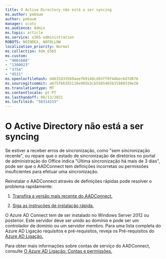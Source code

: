 ```yaml
---
title: O Active Directory não está a ser syncing
ms.author: pebaum
author: pebaum
manager: scotv
ms.audience: Admin
ms.topic: article
ms.service: o365-administration
ROBOTS: NOINDEX, NOFOLLOW
localization_priority: Normal
ms.collection: Adm_O365
ms.custom:
- "9001688"
- "1300023"
- "3754"
- "4531"
ms.openlocfilehash: d4615d335b9aeef69148cd93ff9f44bec6d7d876
ms.sourcegitcommit: ab75f66355116e995b3cb5505465b31989339e28
ms.translationtype: MT
ms.contentlocale: pt-PT
ms.lasthandoff: 08/13/2021
ms.locfileid: "58314215"
---
```

# <a name="active-directory-not-syncing"></a>O Active Directory não está a ser syncing

Se estiver a receber erros de sincronização, como "sem sincronização recente", ou repare que o estado de sincronização de diretórios no portal de administração do Office indica "Última sincronização há mais de 3 dias", pode ser que o AADConnect tem definições incorretas ou permissões insuficientes para efetuar uma sincronização.  

Reinstalar o AADConnect através de definições rápidas pode resolver o problema rapidamente:

1. [Transfira a versão mais recente do AADConnect.](https://go.microsoft.com/fwlink/?LinkId=615771)

2. [Siga as instruções de instalação rápida.](https://docs.microsoft.com/azure/active-directory/hybrid/how-to-connect-install-express)

O Azure AD Connect tem de ser instalado no Windows Server 2012 ou posterior. Este servidor deve ser unido ao domínio e pode ser um controlador de domínio ou um servidor membro. Para uma lista completa do Azure AD Ligação requisitos e pré-requisitos, reveja os Pré-requisitos do [Azure AD Ligação.](https://docs.microsoft.com/azure/active-directory/hybrid/how-to-connect-install-prerequisites)

Para obter mais informações sobre contas de serviço do AADConnect, consulte [O Azure AD Ligação: Contas e permissões.](https://docs.microsoft.com/azure/active-directory/hybrid/reference-connect-accounts-permissions)
